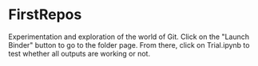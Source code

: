 # FirstRepos
Experimentation and exploration of the world of Git.
Click on the "Launch Binder" button to go to the folder page. From there, click on Trial.ipynb to test whether all outputs are working or not.

